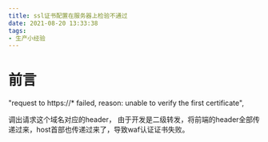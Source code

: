 ```yaml
---
title: ssl证书配置在服务器上检验不通过
date: 2021-08-20 13:33:38
tags:
- 生产小经验
---
```




# 前言

"request to https://* failed, reason: unable to verify the first certificate",



调出请求这个域名对应的header， 由于开发是二级转发，将前端的header全部传递过来，host首部也传递过来了，导致waf认证证书失败。


<!--more-->

